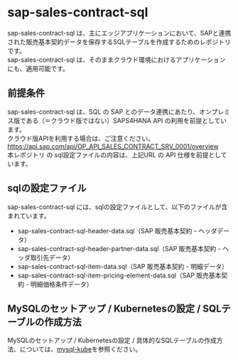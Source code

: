 # sap-sales-contract-sql    

sap-sales-contract-sql は、主にエッジアプリケーションにおいて、SAPと連携された販売基本契約データを保存するSQLテーブルを作成するためのレポジトリです。  
sap-sales-contract-sql は、そのままクラウド環境におけるアプリケーションにも、適用可能です。  

## 前提条件  
sap-sales-contract-sql は、SQL の SAP とのデータ連携にあたり、オンプレミス版である（＝クラウド版ではない）SAPS4HANA API の利用を前提としています。  
クラウド版APIを利用する場合は、ご注意ください。  
https://api.sap.com/api/OP_API_SALES_CONTRACT_SRV_0001/overview   
本レポジトリ の sql設定ファイルの内容は、上記URL の API 仕様を前提としています。    

## sqlの設定ファイル

sap-sales-contract-sql には、sqlの設定ファイルとして、以下のファイルが含まれています。  

* sap-sales-contract-sql-header-data.sql（SAP 販売基本契約 - ヘッダデータ）  
* sap-sales-contract-sql-header-partner-data.sql（SAP 販売基本契約 - ヘッダ取引先データ） 
* sap-sales-contract-sql-item-data.sql（SAP 販売基本契約 - 明細データ）  
* sap-sales-contract-sql-item-pricing-element-data.sql（SAP 販売基本契約 - 明細価格条件データ）  

## MySQLのセットアップ / Kubernetesの設定 / SQLテーブルの作成方法

MySQLのセットアップ / Kubernetesの設定 / 具体的なSQLテーブルの作成方法、については、[mysql-kube](https://github.com/latonaio/mysql-kube)を参照ください。
